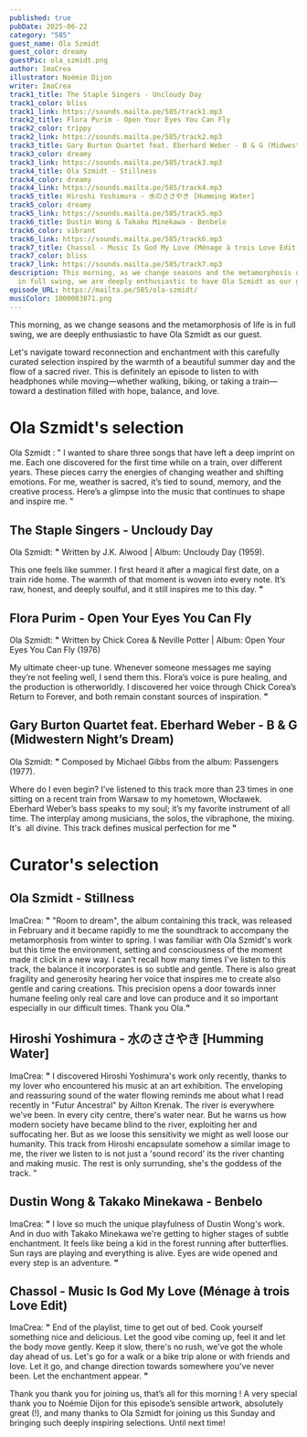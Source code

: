 ```yaml
---
published: true
pubDate: 2025-06-22
category: "585"
guest_name: Ola Szmidt
guest_color: dreamy
guestPic: ola_szmidt.png
author: ImaCrea
illustrator: Noémie Dijon
writer: ImaCrea
track1_title: The Staple Singers - Uncloudy Day
track1_color: bliss
track1_link: https://sounds.mailta.pe/585/track1.mp3
track2_title: Flora Purim - Open Your Eyes You Can Fly
track2_color: trippy
track2_link: https://sounds.mailta.pe/585/track2.mp3
track3_title: Gary Burton Quartet feat. Eberhard Weber - B & G (Midwestern Night’s Dream)
track3_color: dreamy
track3_link: https://sounds.mailta.pe/585/track3.mp3
track4_title: Ola Szmidt - Stillness
track4_color: dreamy
track4_link: https://sounds.mailta.pe/585/track4.mp3
track5_title: Hiroshi Yoshimura - 水のささやき [Humming Water]
track5_color: dreamy
track5_link: https://sounds.mailta.pe/585/track5.mp3
track6_title: Dustin Wong & Takako Minekawa - Benbelo
track6_color: vibrant
track6_link: https://sounds.mailta.pe/585/track6.mp3
track7_title: Chassol - Music Is God My Love (Ménage à trois Love Edit)
track7_color: bliss
track7_link: https://sounds.mailta.pe/585/track7.mp3
description: This morning, as we change seasons and the metamorphosis of life is
  in full swing, we are deeply enthusiastic to have Ola Szmidt as our guest.
episode_URL: https://mailta.pe/585/ola-szmidt/
musiColor: 1000003871.png
---
```

This morning, as we change seasons and the metamorphosis of life is in full swing, we are deeply enthusiastic to have Ola Szmidt as our guest.

Let's navigate toward reconnection and enchantment with this carefully curated selection inspired by the warmth of a beautiful summer day and the flow of a sacred river. This is definitely an episode to listen to with headphones while moving—whether walking, biking, or taking a train—toward a destination filled with hope, balance, and love.

# Ola Szmidt's selection

Ola Szmidt : " I wanted to share three songs that have left a deep imprint on me. Each one discovered for the first time while on a train, over different years. These pieces carry the energies of changing weather and shifting emotions. For me, weather is sacred, it’s tied to sound, memory, and the creative process. Here’s a glimpse into the music that continues to shape and inspire me. "

## The Staple Singers - Uncloudy Day

Ola Szmidt: **"** Written by J.K. Alwood | Album: Uncloudy Day (1959).

This one feels like summer. I first heard it after a magical first date, on a train ride home. The warmth of that moment is woven into every note. It’s raw, honest, and deeply soulful, and it still inspires me to this day. **"** 

## Flora Purim - Open Your Eyes You Can Fly

Ola Szmidt: **"** Written by Chick Corea & Neville Potter | Album: Open Your Eyes You Can Fly (1976)

My ultimate cheer-up tune. Whenever someone messages me saying they’re not feeling well, I send them this. Flora’s voice is pure healing, and the production is otherworldly. I discovered her voice through Chick Corea’s Return to Forever, and both remain constant sources of inspiration. **"** 

## Gary Burton Quartet feat. Eberhard Weber - B & G (Midwestern Night’s Dream)

Ola Szmidt: **"** Composed by Michael Gibbs from the album: Passengers (1977).

Where do I even begin? I’ve listened to this track more than 23 times in one sitting on a recent train from Warsaw to my hometown, Włocławek. Eberhard Weber’s bass speaks to my soul; it’s my favorite instrument of all time. The interplay among musicians, the solos, the vibraphone, the mixing. It's  all divine. This track defines musical perfection for me **"** 

# Curator's selection

## Ola Szmidt - Stillness

ImaCrea: **"** "Room to dream", the album containing this track, was released in February and it became rapidly to me the soundtrack to accompany the metamorphosis from winter to spring. I was familiar with Ola Szmidt's work but this time the environment, setting and consciousness of the moment made it click in a new way. I can't recall how many times I've listen to this track, the balance it incorporates is so subtle and gentle. There is also great fragility and generosity hearing her voice that inspires me to create also gentle and caring creations. This precision opens a door towards inner humane feeling only real care and love can produce and it so important especially in our difficult times. Thank you Ola.**"** 

## Hiroshi Yoshimura - 水のささやき \[Humming Water]

ImaCrea: **"** I discovered Hiroshi Yoshimura's work only recently, thanks to my lover who encountered his music at an art exhibition. The enveloping and reassuring sound of the water flowing reminds me about what I read recently in "Futur Ancestral" by Ailton Krenak. The river is everywhere we've been. In every city centre, there's water near. But he warns us how modern society have became blind to the river, exploiting her and suffocating her. But as we loose this sensitivity we might as well loose our humanity. This track from Hiroshi encapsulate somehow a similar image to me, the river we listen to is not just a 'sound record' its the river chanting and making music. The rest is only surrunding, she's the goddess of the track. "

## Dustin Wong & Takako Minekawa - Benbelo

ImaCrea: **"** I love so much the unique playfulness of Dustin Wong's work. And in duo with Takako Minekawa we're getting to higher stages of subtle enchantment. It feels like being a kid in the forest running after butterflies. Sun rays are playing and everything is alive. Eyes are wide opened and every step is an adventure. **"** 

## Chassol - Music Is God My Love (Ménage à trois Love Edit)

ImaCrea: **"** End of the playlist, time to get out of bed. Cook yourself something nice and delicious. Let the good vibe coming up, feel it and let the body move gently. Keep it slow, there's no rush, we've got the whole day ahead of us. Let's go for a walk or a bike trip alone or with friends and love. Let it go, and change direction towards somewhere you've never been. Let the enchantment appear. **"** 

Thank you thank you for joining us, that’s all for this morning ! A very special thank you to Noémie Dijon for this episode’s sensible artwork, absolutely great (!), and many thanks to Ola Szmidt for joining us this Sunday and bringing such deeply inspiring selections. Until next time!
